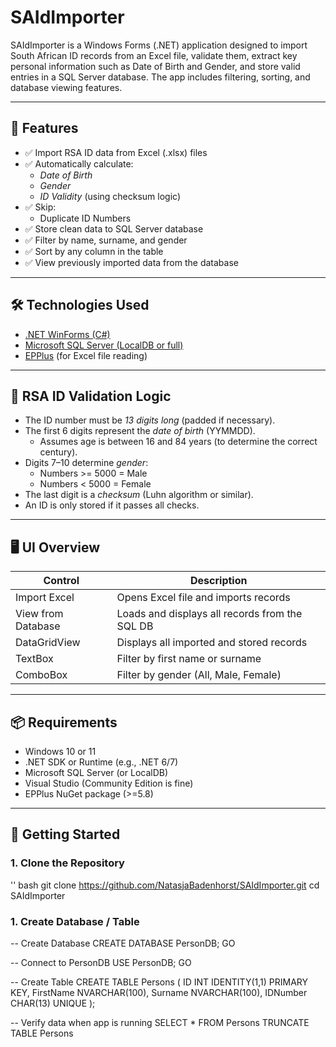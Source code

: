 # SAIdImporter

SAIdImporter is a Windows Forms (.NET) application designed to import South African ID records from an Excel file, validate them, extract key personal information such as Date of Birth and Gender, and store valid entries in a SQL Server database. The app includes filtering, sorting, and database viewing features.

---

## 🧩 Features

- ✅ Import RSA ID data from Excel (.xlsx) files
- ✅ Automatically calculate:
  - *Date of Birth*
  - *Gender*
  - *ID Validity* (using checksum logic)
- ✅ Skip:
  - Duplicate ID Numbers
- ✅ Store clean data to SQL Server database
- ✅ Filter by name, surname, and gender
- ✅ Sort by any column in the table
- ✅ View previously imported data from the database

---

## 🛠 Technologies Used

- [.NET WinForms (C#)](https://learn.microsoft.com/en-us/dotnet/desktop/winforms/)
- [Microsoft SQL Server (LocalDB or full)](https://docs.microsoft.com/en-us/sql/database-engine/configure-windows/sql-server-express-localdb)
- [EPPlus](https://github.com/EPPlusSoftware/EPPlus) (for Excel file reading)

---

## 🧪 RSA ID Validation Logic

- The ID number must be *13 digits long* (padded if necessary).
- The first 6 digits represent the *date of birth* (YYMMDD).
  - Assumes age is between 16 and 84 years (to determine the correct century).
- Digits 7–10 determine *gender*:
  - Numbers >= 5000 = Male
  - Numbers < 5000 = Female
- The last digit is a *checksum* (Luhn algorithm or similar).
- An ID is only stored if it passes all checks.

---

## 🖥 UI Overview

| Control             | Description                                         |
|---------------------|-----------------------------------------------------|
| Import Excel      | Opens Excel file and imports records                |
| View from Database| Loads and displays all records from the SQL DB      |
| DataGridView      | Displays all imported and stored records            |
| TextBox           | Filter by first name or surname                     |
| ComboBox          | Filter by gender (All, Male, Female)          |

---

## 📦 Requirements

- Windows 10 or 11
- .NET SDK or Runtime (e.g., .NET 6/7)
- Microsoft SQL Server (or LocalDB)
- Visual Studio (Community Edition is fine)
- EPPlus NuGet package (>=5.8)

---

## 🚀 Getting Started

### 1. Clone the Repository

'' bash
git clone https://github.com/NatasjaBadenhorst/SAIdImporter.git
cd SAIdImporter

### 1. Create Database / Table

-- Create Database
CREATE DATABASE PersonDB;
GO

-- Connect to PersonDB
USE PersonDB;
GO

-- Create Table
CREATE TABLE Persons (
    ID INT IDENTITY(1,1) PRIMARY KEY,
    FirstName NVARCHAR(100),
    Surname NVARCHAR(100),
    IDNumber CHAR(13) UNIQUE
);

-- Verify data when app is running
SELECT * FROM Persons
TRUNCATE TABLE Persons
